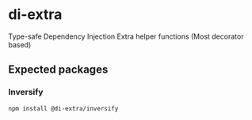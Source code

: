 # di-extra

Type-safe Dependency Injection Extra helper functions (Most decorator based)

## Expected packages

### Inversify

```bash
npm install @di-extra/inversify
```

```

```